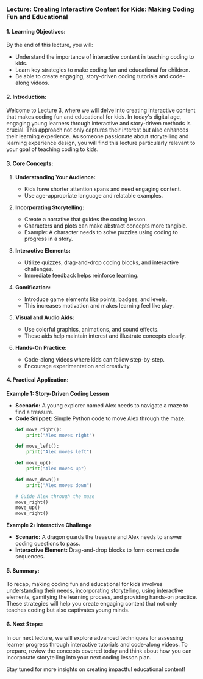 ### Lecture: Creating Interactive Content for Kids: Making Coding Fun and Educational

#### 1. Learning Objectives:
By the end of this lecture, you will:
- Understand the importance of interactive content in teaching coding to kids.
- Learn key strategies to make coding fun and educational for children.
- Be able to create engaging, story-driven coding tutorials and code-along videos.

#### 2. Introduction:
Welcome to Lecture 3, where we will delve into creating interactive content that makes coding fun and educational for kids. In today's digital age, engaging young learners through interactive and story-driven methods is crucial. This approach not only captures their interest but also enhances their learning experience. As someone passionate about storytelling and learning experience design, you will find this lecture particularly relevant to your goal of teaching coding to kids. 

#### 3. Core Concepts:
1. **Understanding Your Audience:**
   - Kids have shorter attention spans and need engaging content.
   - Use age-appropriate language and relatable examples.

2. **Incorporating Storytelling:**
   - Create a narrative that guides the coding lesson.
   - Characters and plots can make abstract concepts more tangible.
   - Example: A character needs to solve puzzles using coding to progress in a story.

3. **Interactive Elements:**
   - Utilize quizzes, drag-and-drop coding blocks, and interactive challenges.
   - Immediate feedback helps reinforce learning.

4. **Gamification:**
   - Introduce game elements like points, badges, and levels.
   - This increases motivation and makes learning feel like play.

5. **Visual and Audio Aids:**
   - Use colorful graphics, animations, and sound effects.
   - These aids help maintain interest and illustrate concepts clearly.

6. **Hands-On Practice:**
   - Code-along videos where kids can follow step-by-step.
   - Encourage experimentation and creativity.

#### 4. Practical Application:
**Example 1: Story-Driven Coding Lesson**
- **Scenario:** A young explorer named Alex needs to navigate a maze to find a treasure.
- **Code Snippet:** Simple Python code to move Alex through the maze.
  ```python
  def move_right():
      print("Alex moves right")

  def move_left():
      print("Alex moves left")

  def move_up():
      print("Alex moves up")

  def move_down():
      print("Alex moves down")

  # Guide Alex through the maze
  move_right()
  move_up()
  move_right()
  ```

**Example 2: Interactive Challenge**
- **Scenario:** A dragon guards the treasure and Alex needs to answer coding questions to pass.
- **Interactive Element:** Drag-and-drop blocks to form correct code sequences.

#### 5. Summary:
To recap, making coding fun and educational for kids involves understanding their needs, incorporating storytelling, using interactive elements, gamifying the learning process, and providing hands-on practice. These strategies will help you create engaging content that not only teaches coding but also captivates young minds.

#### 6. Next Steps:
In our next lecture, we will explore advanced techniques for assessing learner progress through interactive tutorials and code-along videos. To prepare, review the concepts covered today and think about how you can incorporate storytelling into your next coding lesson plan. 

Stay tuned for more insights on creating impactful educational content!